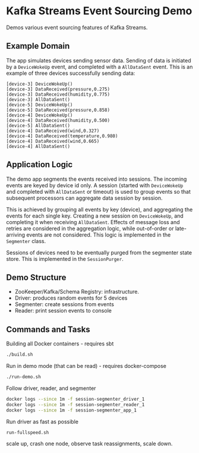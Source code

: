 # Kafka Streams Event Sourcing Demo

Demos various event sourcing features of Kafka Streams.

## Example Domain

The app simulates devices sending sensor data. Sending of data is initiated by a 
`DeviceWokeUp` event, and completed with a `AllDataSent` event.
This is an example of three devices successfully sending data:

```
[device-3] DeviceWokeUp()
[device-3] DataReceived(pressure,0.275)
[device-3] DataReceived(humidity,0.775)
[device-3] AllDataSent()
[device-5] DeviceWokeUp()
[device-5] DataReceived(pressure,0.858)
[device-4] DeviceWokeUp()
[device-4] DataReceived(humidity,0.500)
[device-5] AllDataSent()
[device-4] DataReceived(wind,0.327)
[device-4] DataReceived(temperature,0.980)
[device-4] DataReceived(wind,0.665)
[device-4] AllDataSent()
```

## Application Logic

The demo app segments the events received into sessions. The incoming events
are keyed by device id only. A session (started with `DeviceWokeUp` and completed
with `AllDataSent` or timeout) is used to group events so that subsequent 
processors can aggregate data session by session.

This is achieved by grouping all events by key (device), and aggregating the
events for each single key. Creating a new session on `DeviceWokeUp`, and completing 
it when receiving `AllDataSent`. Effects of message loss and retries are considered
in the aggregation logic, while out-of-order or late-arriving events are not considered.
This logic is implemented in the `Segmenter` class.

Sessions of devices need to be eventually purged from the segmenter state store. This 
is implemented in the `SessionPurger`.

## Demo Structure

* ZooKeeper/Kafka/Schema Registry: infrastructure.
* Driver: produces random events for 5 devices
* Segmenter: create sessions from events
* Reader: print session events to console 

## Commands and Tasks
Building all Docker containers - requires sbt
```bash
./build.sh
``` 

Run in demo mode (that can be read) - requires docker-compose
```bash
./run-demo.sh
``` 

Follow driver, reader, and segmenter
```bash
docker logs --since 1m -f session-segmenter_driver_1
docker logs --since 1m -f session-segmenter_reader_1
docker logs --since 1m -f session-segmenter_app_1
```


Run driver as fast as possible
```bash
run-fullspeed.sh
``` 

scale up, crash one node, observe task reassignments, scale down.